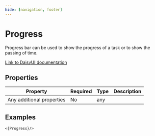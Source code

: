 ```yaml
---
hide: [navigation, footer]
---
```

# Progress

Progress bar can be used to show the progress of a task or to show the passing of time.

[Link to DaisyUI documentation](https://daisyui.com/components/progress/)

## Properties

| Property | Required | Type | Description |
|----------|----------|------|-------------|
|Any additional properties|No|any||

## Examples

```
<{Progress}/>
```
